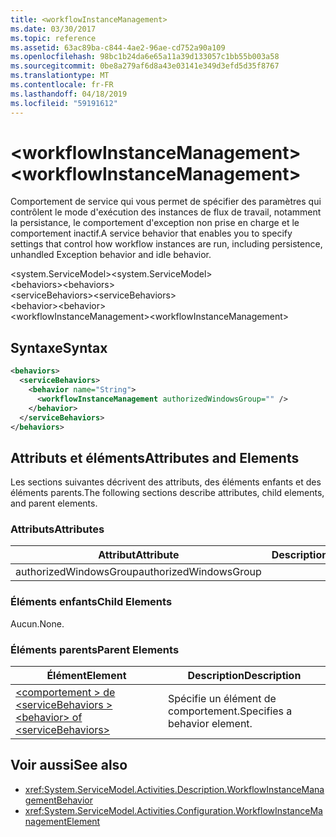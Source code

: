 ```yaml
---
title: <workflowInstanceManagement>
ms.date: 03/30/2017
ms.topic: reference
ms.assetid: 63ac89ba-c844-4ae2-96ae-cd752a90a109
ms.openlocfilehash: 98bc1b24da6e65a11a39d133057c1bb55b003a58
ms.sourcegitcommit: 0be8a279af6d8a43e03141e349d3efd5d35f8767
ms.translationtype: MT
ms.contentlocale: fr-FR
ms.lasthandoff: 04/18/2019
ms.locfileid: "59191612"
---
```

# <a name="workflowinstancemanagement"></a><span data-ttu-id="2a19b-101">\<workflowInstanceManagement></span><span class="sxs-lookup"><span data-stu-id="2a19b-101">\<workflowInstanceManagement></span></span>
<span data-ttu-id="2a19b-102">Comportement de service qui vous permet de spécifier des paramètres qui contrôlent le mode d'exécution des instances de flux de travail, notamment la persistance, le comportement d'exception non prise en charge et le comportement inactif.</span><span class="sxs-lookup"><span data-stu-id="2a19b-102">A service behavior that enables you to specify settings that control how workflow instances are run, including persistence, unhandled Exception behavior and idle behavior.</span></span>  
  
<span data-ttu-id="2a19b-103">\<system.ServiceModel></span><span class="sxs-lookup"><span data-stu-id="2a19b-103">\<system.ServiceModel></span></span>  
<span data-ttu-id="2a19b-104">\<behaviors></span><span class="sxs-lookup"><span data-stu-id="2a19b-104">\<behaviors></span></span>  
<span data-ttu-id="2a19b-105">\<serviceBehaviors></span><span class="sxs-lookup"><span data-stu-id="2a19b-105">\<serviceBehaviors></span></span>  
<span data-ttu-id="2a19b-106">\<behavior></span><span class="sxs-lookup"><span data-stu-id="2a19b-106">\<behavior></span></span>  
<span data-ttu-id="2a19b-107">\<workflowInstanceManagement></span><span class="sxs-lookup"><span data-stu-id="2a19b-107">\<workflowInstanceManagement></span></span>  
  
## <a name="syntax"></a><span data-ttu-id="2a19b-108">Syntaxe</span><span class="sxs-lookup"><span data-stu-id="2a19b-108">Syntax</span></span>  
  
```xml  
<behaviors>
  <serviceBehaviors>
    <behavior name="String">
      <workflowInstanceManagement authorizedWindowsGroup="" />
    </behavior>
  </serviceBehaviors>
</behaviors>  
```  
  
## <a name="attributes-and-elements"></a><span data-ttu-id="2a19b-109">Attributs et éléments</span><span class="sxs-lookup"><span data-stu-id="2a19b-109">Attributes and Elements</span></span>  
 <span data-ttu-id="2a19b-110">Les sections suivantes décrivent des attributs, des éléments enfants et des éléments parents.</span><span class="sxs-lookup"><span data-stu-id="2a19b-110">The following sections describe attributes, child elements, and parent elements.</span></span>  
  
### <a name="attributes"></a><span data-ttu-id="2a19b-111">Attributs</span><span class="sxs-lookup"><span data-stu-id="2a19b-111">Attributes</span></span>  
  
|<span data-ttu-id="2a19b-112">Attribut</span><span class="sxs-lookup"><span data-stu-id="2a19b-112">Attribute</span></span>|<span data-ttu-id="2a19b-113">Description</span><span class="sxs-lookup"><span data-stu-id="2a19b-113">Description</span></span>|  
|---------------|-----------------|  
|<span data-ttu-id="2a19b-114">authorizedWindowsGroup</span><span class="sxs-lookup"><span data-stu-id="2a19b-114">authorizedWindowsGroup</span></span>||  
  
### <a name="child-elements"></a><span data-ttu-id="2a19b-115">Éléments enfants</span><span class="sxs-lookup"><span data-stu-id="2a19b-115">Child Elements</span></span>  
 <span data-ttu-id="2a19b-116">Aucun.</span><span class="sxs-lookup"><span data-stu-id="2a19b-116">None.</span></span>  
  
### <a name="parent-elements"></a><span data-ttu-id="2a19b-117">Éléments parents</span><span class="sxs-lookup"><span data-stu-id="2a19b-117">Parent Elements</span></span>  
  
|<span data-ttu-id="2a19b-118">Élément</span><span class="sxs-lookup"><span data-stu-id="2a19b-118">Element</span></span>|<span data-ttu-id="2a19b-119">Description</span><span class="sxs-lookup"><span data-stu-id="2a19b-119">Description</span></span>|  
|-------------|-----------------|  
|[<span data-ttu-id="2a19b-120">\<comportement > de \<serviceBehaviors ></span><span class="sxs-lookup"><span data-stu-id="2a19b-120">\<behavior> of \<serviceBehaviors></span></span>](../../../../../docs/framework/configure-apps/file-schema/windows-workflow-foundation/behavior-of-servicebehaviors-of-workflow.md)|<span data-ttu-id="2a19b-121">Spécifie un élément de comportement.</span><span class="sxs-lookup"><span data-stu-id="2a19b-121">Specifies a behavior element.</span></span>|  
  
## <a name="see-also"></a><span data-ttu-id="2a19b-122">Voir aussi</span><span class="sxs-lookup"><span data-stu-id="2a19b-122">See also</span></span>

- <xref:System.ServiceModel.Activities.Description.WorkflowInstanceManagementBehavior>
- <xref:System.ServiceModel.Activities.Configuration.WorkflowInstanceManagementElement>
